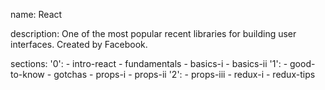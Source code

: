 name: React

description: One of the most popular recent libraries for building user interfaces. Created by Facebook.

sections:
  '0':
    - intro-react
    - fundamentals
    - basics-i
    - basics-ii
  '1':
    - good-to-know
    - gotchas
    - props-i
    - props-ii
  '2':
    - props-iii
    - redux-i
    - redux-tips
